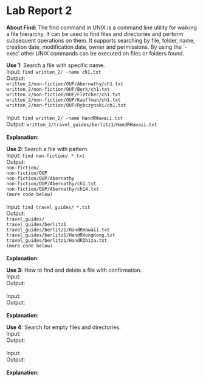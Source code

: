 # Lab Report 2

**About Find:** The find command in UNIX is a command line utility for walking a file hierarchy. It can be used to find files and directories and perform subsequent operations on them. It supports searching by file, folder, name, creation date, modification date, owner and permissions. By using the ‘-exec’ other UNIX commands can be executed on files or folders found. 

**Use 1:** Search a file with specific name.
<br>
Input: ```find written_2/ -name ch1.txt```
<br>
Output: 
<br>```written_2/non-fiction/OUP/Abernathy/ch1.txt```
<br>```written_2/non-fiction/OUP/Berk/ch1.txt```
<br>```written_2/non-fiction/OUP/Fletcher/ch1.txt```
<br>```written_2/non-fiction/OUP/Kauffman/ch1.txt```
<br>```written_2/non-fiction/OUP/Rybczynski/ch1.txt ```
<br>
<br>
Input: ```find written_2/ -name HandRHawaii.txt```
<br>
Output: ```written_2/travel_guides/berlitz1/HandRHawaii.txt```
<br>
<br>**Explanation:**

**Use 2:** Search a file with pattern.
<br>
Input: ```find non-fiction/ *.txt```
<br>
Output:
<br>```non-fiction/```
<br>```non-fiction/OUP```
<br>```non-fiction/OUP/Abernathy```
<br>```non-fiction/OUP/Abernathy/ch1.txt```
<br>```non-fiction/OUP/Abernathy/ch14.txt```
<br>```(more code below)```
<br>
<br>
Input: ```find travel_guides/ *.txt```
<br>
Output:
<br>```travel_guides/```
<br>```travel_guides/berlitz1```
<br>```travel_guides/berlitz1/HandRHawaii.txt```
<br>```travel_guides/berlitz1/HandRHongKong.txt```
<br>```travel_guides/berlitz1/HandRIbiza.txt```
<br>```(more code below)```
<br>
<br>**Explanation:**

**Use 3:** How to find and delete a file with confirmation.
<br>
Input: ``` ```
<br>
Output: ``` ```
<br>
<br>
Input: ``` ```
<br>
Output: ``` ```
<br>
<br>**Explanation:**

**Use 4:** Search for empty files and directories.
<br>
Input: ``` ```
<br>
Output: ``` ```
<br>
<br>
Input: ``` ```
<br>
Output: ``` ```
<br>
<br>**Explanation:**
